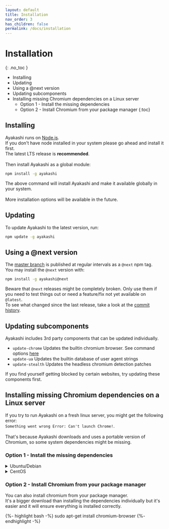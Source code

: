 ```yaml
---
layout: default
title: Installation
nav_order: 3
has_children: false
permalink: /docs/installation
---
```


<!-- markdownlint-disable MD022 -->
# Installation
{: .no_toc }
<!-- markdownlint-enable MD022 -->

* Installing
* Updating
* Using a @next version
* Updating subcomponents
* Installing missing Chromium dependencies on a Linux server
  * Option 1 - Install the missing dependencies
  * Option 2 - Install Chromium from your package manager
{:toc}

## Installing

Ayakashi runs on [Node.js](https://nodejs.org/).  
If you don't have node installed in your system please go ahead and install it first.  
The latest LTS release is **recommended**.  
<br/>
Then install Ayakashi as a global module:

```bash
npm install -g ayakashi
```

The above command will install Ayakashi and make it available globally in your system.  
<br/>
More installation options will be available in the future.

## Updating

To update Ayakashi to the latest version, run:

```bash
npm update -g ayakashi
```

## Using a @next version

The [master branch](https://github.com/ayakashi-io/ayakashi/tree/master) is published at regular intervals as a `@next` npm tag.  
You may install the `@next` version with:

```bash
npm install -g ayakashi@next
```

Beware that `@next` releases might be completely broken. Only use them if you need to test things out or need
a feature/fix not yet available on `@latest`.  
To see what changed since the last release, take a look at the [commit history](https://github.com/ayakashi-io/ayakashi/commits/master).

## Updating subcomponents

Ayakashi includes 3rd party components that can be updated individually.

* `update-chrome` Updates the builtin chromium browser. See command options [here](/docs/reference/cli-commands.html#update-chrome)
* `update-ua` Updates the builtin database of user agent strings
* `update-stealth` Updates the headless chromium detection patches

If you find yourself getting blocked by certain websites, try updating these components first.  

## Installing missing Chromium dependencies on a Linux server

If you try to run Ayakashi on a fresh linux server, you might get the following error:  
`Something went wrong Error: Can't launch Chrome!`.  
<br/>
That's because Ayakashi downloads and uses a portable version of Chromium, so some system dependencies might be missing.  

### Option 1 - Install the missing dependencies

<details style="cursor:pointer"><summary>Ubuntu/Debian</summary>
<p>

<div class="language-bash highlighter-rouge">
<div class="highlight">
{%- highlight bash -%}
sudo apt-get install gconf-service \
libasound2 \
libatk1.0-0 \
libatk-bridge2.0-0 \
libc6 \
libcairo2 \
libcups2 \
libdbus-1-3 \
libexpat1  \
libfontconfig1 \
libgcc1 \
libgconf-2-4 \
libgdk-pixbuf2.0-0 \
libglib2.0-0 \
libgtk-3-0 \
libnspr4 \
libpango-1.0-0 \
libpangocairo-1.0-0 \
libstdc++6 \
libx11-6 \
libx11-xcb1 \
libxcb1 \
libxcomposite1 \
libxcursor1 \
libxdamage1 \
libxext6 \
libxfixes3 \
libxi6 \
libxrandr2 \
libxrender1 \
libxss1 \
libxtst6 \
ca-certificates \
fonts-liberation \
libappindicator1 \
libnss3 \
lsb-release \
xdg-utils \
wget
{%- endhighlight -%}
</div>
</div>

</p>
</details>

<details style="cursor:pointer"><summary>CentOS</summary>
<p>

<div class="language-bash highlighter-rouge">
<div class="highlight">
{%- highlight bash -%}
sudo yum install pango.x86_64 \
libXcomposite.x86_64 \
libXcursor.x86_64 \
libXdamage.x86_64 \
libXext.x86_64 \
libXi.x86_64 \
libXtst.x86_64 \
cups-libs.x86_64 \
libXScrnSaver.x86_64 \
libXrandr.x86_64 \
GConf2.x86_64 \
alsa-lib.x86_64 \
atk.x86_64 \
gtk3.x86_64 \
ipa-gothic-fonts \
xorg-x11-fonts-100dpi \
xorg-x11-fonts-75dpi \
xorg-x11-utils \
xorg-x11-fonts-cyrillic \
xorg-x11-fonts-Type1 \
xorg-x11-fonts-misc
{%- endhighlight -%}
</div>
</div>
<br/>
And then also update the nss library
<div class="language-bash highlighter-rouge">
<div class="highlight">
{%- highlight bash -%}
sudo yum update nss -y
{%- endhighlight -%}
</div>
</div>
</p>
</details>

### Option 2 - Install Chromium from your package manager

You can also install chromium from your package manager.  
It's a bigger download than installing the dependencies individually but it's easier
and it will ensure everything is installed correctly.  

<div class="language-bash highlighter-rouge">
<div class="highlight">
{%- highlight bash -%}
sudo apt-get install chromium-browser
{%- endhighlight -%}
</div>
</div>

<script>
    const codeBlocks = Array.from(document.querySelectorAll(".highlight figure"));
    codeBlocks.forEach(function(block, i) {
        const parent = block.parentNode;
        const pre = document.createElement("pre");
        pre.className += "highlight";
        pre.appendChild(block.querySelector("code"));
        parent.appendChild(pre);
        parent.removeChild(block);
    });
</script>
